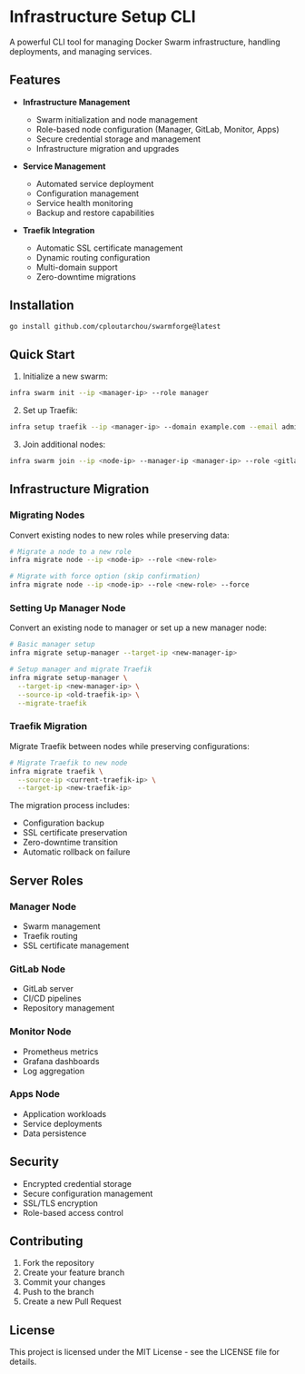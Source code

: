 # Infrastructure Setup CLI

A powerful CLI tool for managing Docker Swarm infrastructure, handling deployments, and managing services.

## Features

- **Infrastructure Management**

  - Swarm initialization and node management
  - Role-based node configuration (Manager, GitLab, Monitor, Apps)
  - Secure credential storage and management
  - Infrastructure migration and upgrades

- **Service Management**

  - Automated service deployment
  - Configuration management
  - Service health monitoring
  - Backup and restore capabilities

- **Traefik Integration**
  - Automatic SSL certificate management
  - Dynamic routing configuration
  - Multi-domain support
  - Zero-downtime migrations

## Installation

```bash
go install github.com/cploutarchou/swarmforge@latest
```

## Quick Start

1. Initialize a new swarm:

```bash
infra swarm init --ip <manager-ip> --role manager
```

2. Set up Traefik:

```bash
infra setup traefik --ip <manager-ip> --domain example.com --email admin@example.com
```

3. Join additional nodes:

```bash
infra swarm join --ip <node-ip> --manager-ip <manager-ip> --role <gitlab|monitor|apps>
```

## Infrastructure Migration

### Migrating Nodes

Convert existing nodes to new roles while preserving data:

```bash
# Migrate a node to a new role
infra migrate node --ip <node-ip> --role <new-role>

# Migrate with force option (skip confirmation)
infra migrate node --ip <node-ip> --role <new-role> --force
```

### Setting Up Manager Node

Convert an existing node to manager or set up a new manager node:

```bash
# Basic manager setup
infra migrate setup-manager --target-ip <new-manager-ip>

# Setup manager and migrate Traefik
infra migrate setup-manager \
  --target-ip <new-manager-ip> \
  --source-ip <old-traefik-ip> \
  --migrate-traefik
```

### Traefik Migration

Migrate Traefik between nodes while preserving configurations:

```bash
# Migrate Traefik to new node
infra migrate traefik \
  --source-ip <current-traefik-ip> \
  --target-ip <new-traefik-ip>
```

The migration process includes:

- Configuration backup
- SSL certificate preservation
- Zero-downtime transition
- Automatic rollback on failure

## Server Roles

### Manager Node

- Swarm management
- Traefik routing
- SSL certificate management

### GitLab Node

- GitLab server
- CI/CD pipelines
- Repository management

### Monitor Node

- Prometheus metrics
- Grafana dashboards
- Log aggregation

### Apps Node

- Application workloads
- Service deployments
- Data persistence

## Security

- Encrypted credential storage
- Secure configuration management
- SSL/TLS encryption
- Role-based access control

## Contributing

1. Fork the repository
2. Create your feature branch
3. Commit your changes
4. Push to the branch
5. Create a new Pull Request

## License

This project is licensed under the MIT License - see the LICENSE file for details.
